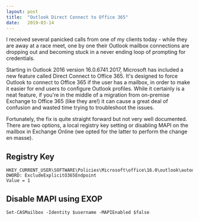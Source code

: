 ```yaml
---
layout: post
title:  "Outlook Direct Connect to Office 365"
date:   2019-03-14
---
```


I received several panicked calls from one of my clients today - while they are away at a race meet, one by one their Outlook mailbox connections are dropping out and becoming stuck in a never ending loop of prompting for credentials.

Starting in Outlook 2016 version 16.0.6741.2017, Microsoft has included a new feature called Direct Connect to Office 365. It's designed to force Outlook to connect to Office 365 if the user has a mailbox, in order to make it easier for end users to configure Outlook profiles. While it certainly is a neat feature, if you're in the middle of a migration from on-premise Exchange to Office 365 (like they are!) it can cause a great deal of confusion and wasted time trying to troubleshoot the issues.

Fortunately, the fix is quite straight forward but not very well documented. There are two options, a local registry key setting or disabling MAPI on the mailbox in Exchange Online (we opted for the latter to perform the change en masse).

## Registry Key

```
HKEY_CURRENT_USER\SOFTWARE\Policies\Microsoft\office\16.0\outlook\autodiscover
DWORD: ExcludeExplicitO365Endpoint
Value = 1
```

## Disable MAPI using EXOP

```
Set-CASMailbox -Identity $username -MAPIEnabled $false
```